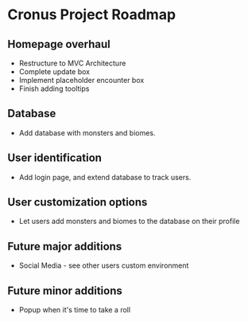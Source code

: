 # Cronus Project Roadmap

## Homepage overhaul 
* Restructure to MVC Architecture
* Complete update box 
* Implement placeholder encounter box
* Finish adding tooltips

## Database  
* Add database with monsters and biomes. 
  
## User identification 
* Add login page, and extend database to track users. 
  
## User customization options
* Let users add monsters and biomes to the database on their profile
  
## Future major additions
* Social Media - see other users custom environment
  
## Future minor additions
* Popup when it's time to take a roll